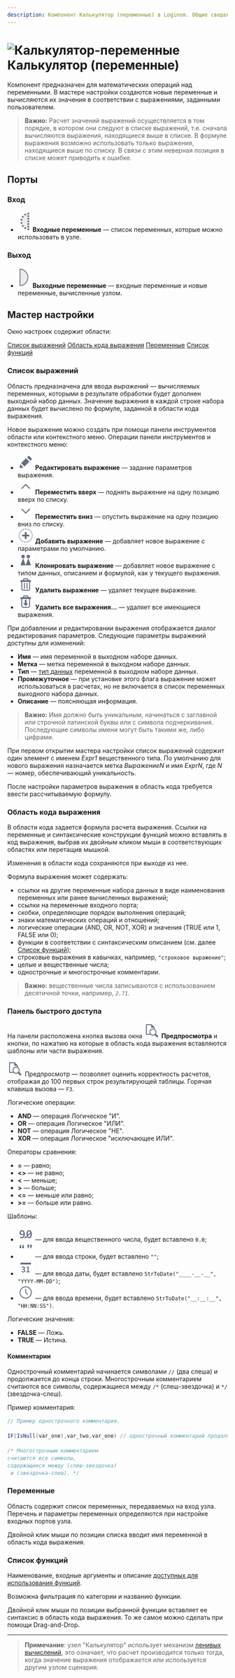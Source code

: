 ```yaml
---
description: Компонент Калькулятор (переменные) в Loginom. Общие сведения. Мастер настройки. Список функций. Переменные. Области окна настройки. Пример.
---
```

# ![Калькулятор-переменные](./../../images/icons/components/calc-variables_default.svg) Калькулятор (переменные)

Компонент предназначен для математических операций над переменными. В мастере настройки создаются новые переменные и вычисляются их значения в соответствии с выражениями, заданными пользователем.

> **Важно:** Расчет значений выражений осуществляется в том порядке, в котором они следуют в списке выражений, т.е. сначала вычисляются выражения, находящиеся выше в списке. В формуле выражения возможно использовать только выражения, находящиеся выше по списку. В связи с этим неверная позиция в списке может приводить к ошибке.

## Порты

### Вход

* ![Входные переменные](./../../images/icons/app/node/ports/inputs-optional/variable_inactive.svg) **Входные переменные** — список переменных, которые можно использовать в узле.

### Выход

* ![Выходные переменные](./../../images/icons/app/node/ports/outputs/variable_inactive.svg) **Выходные переменные** — входные переменные и новые переменные, вычисленные узлом.

## Мастер настройки

Окно настроек содержит области:

 [Список выражений](#spisok-vyrazheniy)
 [Область кода выражения](#oblast-koda-vyrazheniya)
 [Переменные](#peremennye)
 [Список функций](#spisok-funktsiy)

### Список выражений

Область предназначена для ввода *выражений* — вычисляемых переменных, которыми в результате обработки будет дополнен выходной набор данных. Значение выражения в каждой строке набора данных будет вычислено по формуле, заданной в области кода выражения.

Новое выражение можно создать при помощи панели инструментов области или контекстного меню. Операции панели инструментов и контекстного меню:

* ![Редактировать](./../../images/icons/common/toolbar-controls/edit_default.svg) **Редактировать выражение** — задание параметров выражения.
* ![Переместить вверх](./../../images/icons/common/toolbar-controls/up_default.svg) **Переместить вверх** — поднять выражение на одну позицию вверх по списку.
* ![Переместить вниз](./../../images/icons/common/toolbar-controls/down_default.svg) **Переместить вниз** — опустить выражение на одну позицию вниз по списку.
* ![Добавить выражение](./../../images/icons/common/toolbar-controls/plus_default.svg) **Добавить выражение** — добавляет новое выражение с параметрами по умолчанию.
* ![Добавить выражение по образцу](./../../images/icons/common/toolbar-controls/clone_default.svg) **Клонировать выражение** — добавляет новое выражение с типом данных, описанием и формулой, как у текущего выражения.
* ![Удалить выражение](./../../images/icons/common/toolbar-controls/delete_default.svg) **Удалить выражение** — удаляет текущее выражение.
* ![Удалить все выражения](./../../images/icons/common/toolbar-controls/delete-all_default.svg) **Удалить все выражения…** — удаляет все имеющиеся выражения.

При добавлении и редактировании выражения отображается диалог редактирования параметров. Следующие параметры выражений доступны для изменений:

* **Имя** — имя переменной в выходном наборе данных.
* **Метка** — метка переменной в выходном наборе данных.
* **Тип** — [тип данных](./../../data/datatype.md) переменной в выходном наборе данных.
* **Промежуточное** — при установке этого флага выражение может использоваться в расчетах, но не включается в список переменных выходного набора данных.
* **Описание** — поясняющая информация.

> **Важно:** Имя должно быть уникальным, начинаться с заглавной или строчной латинской буквы или с символа подчеркивания. Последующие символы имени могут быть такими же, либо цифрами.

При первом открытии мастера настройки список выражений содержит один элемент с именем *Expr1* вещественного типа. По умолчанию для нового выражения назначается метка *ВыражениеN* и имя *ExprN*, где *N* — номер, обеспечивающий уникальность.

После настройки параметров выражения в область кода требуется ввести рассчитываемую формулу.

### Область кода выражения

В области кода задается формула расчета выражения. Ссылки на переменные и синтаксические конструкции функций можно вставлять в код выражения, выбрав их двойным кликом мыши в соответствующих областях или перетащив мышкой.

Изменения в области кода сохраняются при выходе из нее.

Формула выражения может содержать:

* ссылки на другие переменные набора данных в виде наименования переменных или ранее вычисленных выражений;
* ссылки на переменные входного порта;
* скобки, определяющие порядок выполнения операций;
* знаки математических операций и отношений;
* логические операции (AND, OR, NOT, XOR) и значения (TRUE или 1, FALSE или 0);
* функции в соответствии с синтаксическим описанием (см. далее [Список функций](#spisok-funktsiy));
* строковые выражения в кавычках, например, `"строковое выражение"`;
* целые и вещественные числа;
* однострочные и многострочные комментарии.

> **Важно:** вещественные числа записываются с использованием десятичной точки, например, *`2.71`*.

### Панель быстрого доступа

На панели расположена кнопка вызова окна ![Предпросмотр](./../../images/icons/common/toolbar-controls/print-preview_default.svg) **Предпросмотра** и кнопки, по нажатию на которые в область кода выражения вставляются шаблоны или части выражения.

![Предпросмотр](./../../images/icons/common/toolbar-controls/print-preview_default.svg) Предпросмотр — позволяет оценить корректность расчетов, отображая до 100 первых строк результирующей таблицы. Горячая клавиша вызова — `F3`.

Логические операции:

* **AND** — операция Логическое "И".
* **OR** — операция Логическое "ИЛИ".
* **NOT** — операция Логическое "НЕ".
* **XOR** — операция Логическое "исключающее ИЛИ".

Операторы сравнения:

* **=** — равно;
* **<>** — не равно;
* **<** — меньше;
* **>** — больше;
* **<=** — меньше или равно;
* **>=** — больше или равно.

Шаблоны:

* ![Вещественное число](./../../images/icons/common/toolbar-controls/type-float_default.svg) — для ввода вещественного числа, будет вставлено `0.0`;
* ![Строка](./../../images/icons/common/toolbar-controls/type-string_default.svg) — для ввода строки, будет вставлено `""`;
* ![Дата](./../../images/icons/common/toolbar-controls/type-date_default.svg) — для ввода даты, будет вставлено `StrToDate("____-__-__", "YYYY-MM-DD")`;
* ![Время](./../../images/icons/common/toolbar-controls/type-time_default.svg) — для ввода времени, будет вставлено `StrToDate("__:__:__", "HH:NN:SS")`.

Логические значения:

* **FALSE** — Ложь.
* **TRUE** — Истина.

#### Комментарии

Однострочный комментарий начинается символами `//` (два слеша) и продолжается до конца строки. Многострочным комментарием считаются все символы, содержащиеся между `/*` (слеш-звездочка) и `*/` (звездочка-слеш).

Пример комментария:

```java
// Пример однострочного комментария.

IF(IsNull(var_one),var_two,var_one) // однострочный комментарий продолжается до конца строки

/* Многострочным комментарием
считаются все символы,
содержащиеся между (слеш-звездочка)
 и (звездочка-слеш). */
```

### Переменные

Область содержит список переменных, передаваемых на вход узла. Перечень и параметры переменных определяются при настройке входных портов узла.

Двойной клик мыши по позиции списка вводит имя переменной в область кода выражения.

### Список функций

Наименование, входные аргументы и описание [доступных для использования функций](./../func/calc-func/README.md).

Возможна фильтрация по категории и названию функции.

Двойной клик мыши по позиции выбранной функции вставляет ее синтаксис в область кода выражения. То же самое можно сделать при помощи Drag-and-Drop.

---

> **Примечание**: узел "Калькулятор" использует механизм [ленивых вычислений](https://wiki.loginom.ru/articles/lazy-evaluation.html), это означает, что расчет производится только тогда, когда значение выражения отображается или используется другим узлом сценария.

